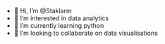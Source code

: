 - 👋 Hi, I’m @Staklarm
- 👀 I’m interested in data analytics
- 🌱 I’m currently learning python
- 💞️ I’m looking to collaborate on data visualisations 

<!---
Staklarm/Staklarm is a ✨ special ✨ repository because its `README.md` (this file) appears on your GitHub profile.
You can click the Preview link to take a look at your changes.
--->
